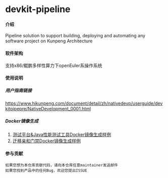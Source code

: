 # devkit-pipeline

#### 介绍
Pipeline solution to support building, deploying and automating any software project on Kunpeng Architecture

#### 软件架构
支持x86/鲲鹏多样性算力下openEuler系操作系统

#### 使用说明
##### 用户指南链接
https://www.hikunpeng.com/document/detail/zh/nativedevp/userguide/devkitpipepre/NativeDevelopment_0001.html
##### Docker镜像生成
1. [测试平台&Java性能测试工具Docker镜像生成样例](./document/DockerFile配置/Docker镜像生成手册.md)
2. [迁移亲和门禁Docker镜像生成样例](./document/迁移&亲和Dockerfile/Docker镜像生成手册.md)

#### 参与贡献
    如果您想为本仓库贡献代码，请向本仓库任意maintainer发送邮件
    如果您找到产品中的任何Bug，欢迎您提出ISSUE
